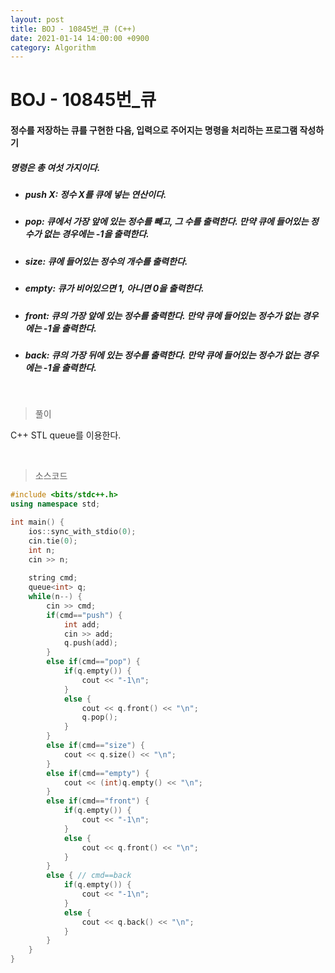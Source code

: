 ```yaml
---
layout: post
title: BOJ - 10845번_큐 (C++)
date: 2021-01-14 14:00:00 +0900
category: Algorithm
---
```


# BOJ - 10845번_큐

#### 정수를 저장하는 큐를 구현한 다음, 입력으로 주어지는 명령을 처리하는 프로그램 작성하기

##### 명령은 총 여섯 가지이다.

- ##### push X: 정수 X를 큐에 넣는 연산이다.

- ##### pop: 큐에서 가장 앞에 있는 정수를 빼고, 그 수를 출력한다. 만약 큐에 들어있는 정수가 없는 경우에는 -1을 출력한다.

- ##### size: 큐에 들어있는 정수의 개수를 출력한다.

- ##### empty: 큐가 비어있으면 1, 아니면 0을 출력한다.

- ##### front: 큐의 가장 앞에 있는 정수를 출력한다. 만약 큐에 들어있는 정수가 없는 경우에는 -1을 출력한다.

- ##### back: 큐의 가장 뒤에 있는 정수를 출력한다. 만약 큐에 들어있는 정수가 없는 경우에는 -1을 출력한다.

<br/>

> 풀이

C++ STL queue를 이용한다.

<br/>

> 소스코드

```c++
#include <bits/stdc++.h>
using namespace std;

int main() {
	ios::sync_with_stdio(0);
	cin.tie(0);
	int n;
	cin >> n;
	
	string cmd;
	queue<int> q;
	while(n--) {
		cin >> cmd;
		if(cmd=="push") {
			int add;
			cin >> add;
			q.push(add);
		}
		else if(cmd=="pop") {
			if(q.empty()) {
				cout << "-1\n";
			}
			else {
				cout << q.front() << "\n";
				q.pop();
			}
		}
		else if(cmd=="size") {
			cout << q.size() << "\n";
		}
		else if(cmd=="empty") {
			cout << (int)q.empty() << "\n";
		}
		else if(cmd=="front") {
			if(q.empty()) {
				cout << "-1\n";
			}
			else {
				cout << q.front() << "\n";
			}
		}
		else { // cmd==back
			if(q.empty()) {
				cout << "-1\n";
			}
			else {
				cout << q.back() << "\n";
			}
		}
	}
}
```

